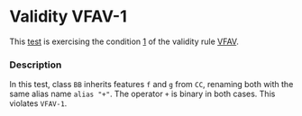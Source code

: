 # Validity VFAV-1

This [test](.) is exercising the condition [1](../Readme.md) of the validity rule [VFAV](../../vfav/Readme.md).

### Description

In this test, class `BB` inherits features `f` and `g` from `CC`, renaming both with the same alias name `alias "+"`. The operator `+` is binary in both cases. This violates `VFAV-1`.

